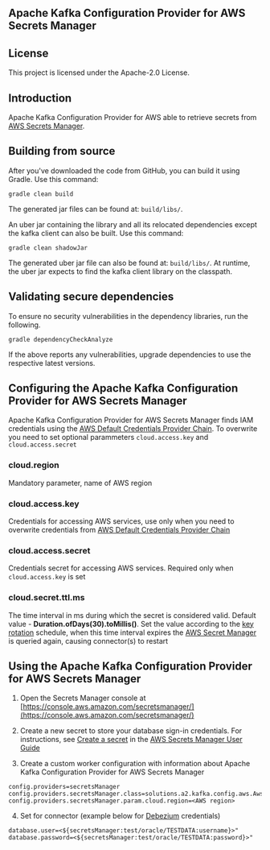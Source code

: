 ## Apache Kafka Configuration Provider for AWS Secrets Manager

## License

This project is licensed under the Apache-2.0 License.

## Introduction
Apache Kafka Configuration Provider for AWS able to retrieve secrets from [AWS Secrets Manager](https://aws.amazon.com/secrets-manager/).

## Building from source
After you've downloaded the code from GitHub, you can build it using Gradle. Use this command:
 
 `gradle clean build`
 
The generated jar files can be found at: `build/libs/`.

An uber jar containing the library and all its relocated dependencies except the kafka client can
 also be built. Use this command: 

`gradle clean shadowJar` 

The generated uber jar file can also be found at: `build/libs/`. At runtime, the uber jar expects to find the kafka
 client library on the classpath.
 
 ## Validating secure dependencies
To ensure no security vulnerabilities in the dependency libraries, run the following.

 `gradle dependencyCheckAnalyze`

If the above reports any vulnerabilities, upgrade dependencies to use the respective latest versions.

## Configuring the Apache Kafka Configuration Provider for AWS Secrets Manager

Apache Kafka Configuration Provider for AWS Secrets Manager finds IAM credentials using the [AWS Default Credentials Provider Chain](https://docs.aws.amazon.com/AWSJavaSDK/latest/javadoc/com/amazonaws/auth/DefaultAWSCredentialsProviderChain.html). To overwrite you need to set optional parammeters `cloud.access.key` and `cloud.access.secret`


### cloud.region
Mandatory parameter, name of AWS region

### cloud.access.key
Credentials for accessing AWS services, use only when you need to overwrite credentials from [AWS Default Credentials Provider Chain](https://docs.aws.amazon.com/AWSJavaSDK/latest/javadoc/com/amazonaws/auth/DefaultAWSCredentialsProviderChain.html)

### cloud.access.secret
Credentials secret for accessing AWS services. Required only when `cloud.access.key` is set

### cloud.secret.ttl.ms

The time interval in ms during which the secret is considered valid. Default value - **Duration.ofDays(30).toMillis()**.
Set the value according to the [key rotation](https://docs.aws.amazon.com/secretsmanager/latest/userguide/rotating-secrets.html) schedule, when this time interval expires the [AWS Secret Manager](https://aws.amazon.com/secrets-manager/) is queried again, causing connector(s) to restart

## Using the Apache Kafka Configuration Provider for AWS Secrets Manager

1. Open the Secrets Manager console at [https://console.aws.amazon.com/secretsmanager/](https://console.aws.amazon.com/secretsmanager/)

2. Create a new secret to store your database sign-in credentials. For instructions, see [Create a secret](https://docs.aws.amazon.com/secretsmanager/latest/userguide/manage_create-basic-secret.html) in the [AWS Secrets Manager User Guide](https://docs.aws.amazon.com/secretsmanager/latest/userguide/intro.html)

3. Create a custom worker configuration with information about Apache Kafka Configuration Provider for AWS Secrets Manager

```
config.providers=secretsManager
config.providers.secretsManager.class=solutions.a2.kafka.config.aws.AwsSecretsManagerProvider
config.providers.secretsManager.param.cloud.region=<AWS region>
```

4. Set for connector (example below for [Debezium](https://debezium.io/) credentials)

```
database.user=<${secretsManager:test/oracle/TESTDATA:username}>"
database.password=<${secretsManager:test/oracle/TESTDATA:password}>"
```

